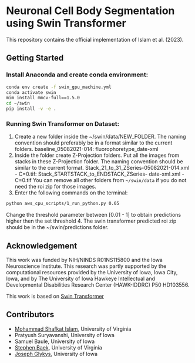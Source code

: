 # Neuronal Cell Body Segmentation using Swin Transformer

This repository contains the official implementation of Islam et al. (2023).

## Getting Started

### Install Anaconda and create conda environment:
```bash
conda env create -f swin_gpu_machine.yml
conda activate swin
mim install mmcv-full==1.5.0
cd ~/swin
pip install -v -e .
```
### Running Swin Transformer on Dataset:
1. Create a new folder inside the ~/swin/data/NEW_FOLDER. The naming convention should preferably be in a format similar to the current folders. 
baseline_05082021-014: fluorophoretype_date-xml
2. Inside the folder create Z-Projection folders. Put all the images from stacks in these Z-Projection folder. The naming convention should be similar to the current format. 
Stack_21_to_31_ZSeries-05082021-014.xml - C=0.tif: Stack_STARTSTACK_to_ENDSTACK_ZSeries- date-xml.xml - C=0.tif
You can remove all other folders from `~/swin/data` if you do not need the roi zip for those images.
3. Enter the following commands on the terminal:
```bash
python aws_cpu_scripts/1_run_python.py 0.05
```
Change the threshold parameter between [0.01 - 1] to obtain predictions higher then the set threshold
4. The swin transformer predicted roi zip should be in the ~/swin/predictions folder.

## Acknowledgement
This work was funded by NIH/NINDS R01NS115800 and the Iowa Neuroscience Institute. This research was partly supported by the computational resources provided by the University of Iowa, Iowa City, Iowa, and by The University of Iowa Hawkeye Intellectual and Developmental Disabilities Research Center (HAWK-IDDRC) P50 HD103556.

This work is based on [Swin Transformer](https://github.com/microsoft/Swin-Transformer)

## Contributors
- [Mohammad Shafkat Islam](https://datascience.virginia.edu/people/mohammad-islam), University of Virginia
-  Pratyush Suryavanshi, University of Iowa
-  Samuel Baule, University of Iowa
- [Stephen Baek](http://www.stephenbaek.com), University of Virginia
- [Joseph Glykys](https://medicine.uiowa.edu/pediatrics/profile/joseph-glykys), University of Iowa


